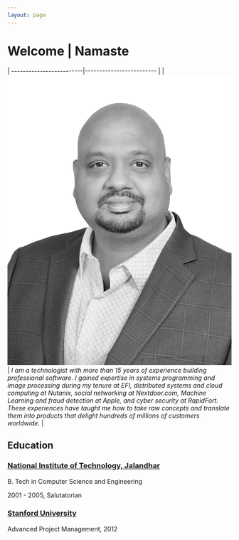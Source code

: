 ```yaml
---
layout: page
---
```


<h1> Welcome | Namaste </h1>

| -------------------------|------------------------- |
| ![Vinod Gupta](/assets/profile_pic.png) | <i> I am a technologist with more than 15 years of experience building professional software. I gained expertise in systems programming and image processing during my tenure at EFI, distributed systems and cloud computing at Nutanix, social networking at Nextdoor.com, Machine Learning and fraud detection at Apple, and cyber security at RapidFort. These experiences have taught me how to take raw concepts and translate them into products that delight hundreds of millions of customers worldwide. </i> |



## Education

### [National Institute of Technology, Jalandhar](https://www.nitj.ac.in/)

B. Tech in Computer Science and Engineering

2001 - 2005, Salutatorian

### [Stanford University](https://online.stanford.edu/advanced-project-management)

Advanced Project Management, 2012